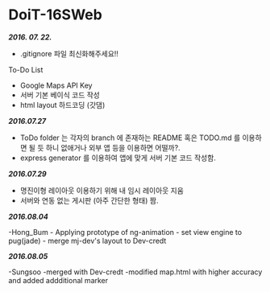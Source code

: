 # DoiT-16SWeb

***2016. 07. 22.***
- .gitignore 파일 최신화해주세요!!

To-Do List
- Google Maps API Key
- 서버 기본 베이식 코드 작성
- html layout 하드코딩 (갓댐)

***2016.07.27***

- ToDo folder 는 각자의 branch 에 존재하는  README 혹은 TODO.md 를 이용하면 될 듯 하니 없애거나 외부 앱 등을 이용하면 어떨까?.
- express generator 를 이용하여 앱에 맞게 서버 기본 코드 작성함.

***2016.07.29***

- 명진이형 레이아웃 이용하기 위해 내 임시 레이아웃 지움 
- 서버와 연동 없는 게시판 (아주 간단한 형태) 짬. 

***2016.08.04***

-Hong_Bum
    - Applying prototype of ng-animation
    - set view engine to pug(jade) 
    - merge mj-dev's layout to Dev-credt
    
***2016.08.05***

-Sungsoo
	-merged with Dev-credt
	-modified map.html with higher accuracy and added addditional marker
